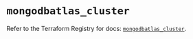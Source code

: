 # `mongodbatlas_cluster`

Refer to the Terraform Registry for docs: [`mongodbatlas_cluster`](https://registry.terraform.io/providers/mongodb/mongodbatlas/1.15.2/docs/resources/cluster).
